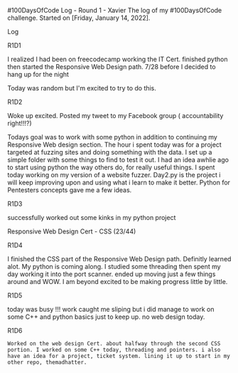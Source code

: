 #100DaysOfCode Log - Round 1 - Xavier
The log of my #100DaysOfCode challenge. Started on [Friday, January 14, 2022].

Log

R1D1

I realized I had been on freecodecamp working the IT Cert. 
finished python then started the Responsive Web Design path.
7/28 before I decided to hang up for the night

Today was random but I'm excited to try to do this.  

R1D2

Woke up excited. Posted my tweet to my Facebook group ( accountability right!!!?)

Todays goal was to work with some python in addition to continuing my Responsive Web design section.
The hour i spent today was for a project targeted at fuzzing sites and doing something with the data. I set up a simple folder with some things to find to test it out.
I had an idea awhlie ago to start using python the way others do, for really useful things. I spent today working on my version of a website fuzzer.
Day2.py is the project i will keep improving upon and using what i learn to make it better. Python for Pentesters concepts gave me a few ideas.

R1D3

successfully worked out some kinks in my python project

Responsive Web Design Cert - CSS (23/44)



R1D4


I finished the CSS part of the Responsive Web Design path. Definitly learned alot. My python is coming along. I studied some threading then spent my day working it into the port scanner. ended up moving just a few things around and WOW. I am beyond excited to be making progress little by little.




R1D5


today was busy !!! work caught me sliping but i did manage to work on some C++ and python basics just to keep up. no web design today.





R1D6
    

    Worked on the web design Cert. about halfway through the second CSS portion. I worked on some C++ today, threading and pointers. i also have an idea for a project, ticket system. lining it up to start in my other repo, themadhatter.
    



